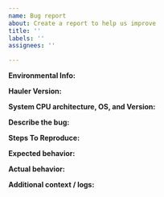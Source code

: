 ```yaml
---
name: Bug report
about: Create a report to help us improve
title: ''
labels: ''
assignees: ''

---
```


<!-- Thanks for helping us to improve Hauler! We welcome all bug reports. Please fill out each area of the template so we can better help you. Comments like this will be hidden when you post but you can delete them if you wish. -->

**Environmental Info:**  

**Hauler Version:**

**System CPU architecture, OS, and Version:**
<!-- Provide the output from "uname -a" on the system where Hauler is installed -->

**Describe the bug:**
<!-- A clear and concise description of what the bug is. -->

**Steps To Reproduce:**

**Expected behavior:**
<!-- A clear and concise description of what you expected to happen. -->

**Actual behavior:**
<!-- A clear and concise description of what actually happened. -->

**Additional context / logs:**
<!-- Add any other context and/or logs about the problem here. -->
